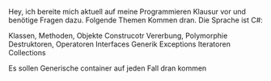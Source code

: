 Hey, ich bereite mich aktuell auf meine Programmieren Klausur vor und benötige Fragen dazu.
Folgende Themen Kommen dran. Die Sprache ist C#:

Klassen, Methoden, Objekte
Construcotr
Vererbung, Polymorphie
Destruktoren, Operatoren
Interfaces
Generik
Exceptions
Iteratoren
Collections

Es sollen Generische container auf jeden Fall dran kommen 